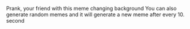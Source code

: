 Prank, your  friend with this meme changing background
You can also generate random memes and it will generate a new meme after every 10. second 

